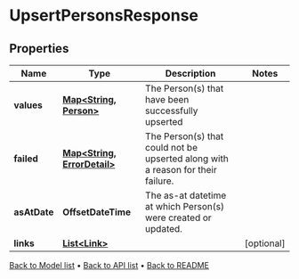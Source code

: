 

# UpsertPersonsResponse


## Properties

| Name | Type | Description | Notes |
|------------ | ------------- | ------------- | -------------|
|**values** | [**Map&lt;String, Person&gt;**](Person.md) | The Person(s) that have been successfully upserted |  |
|**failed** | [**Map&lt;String, ErrorDetail&gt;**](ErrorDetail.md) | The Person(s) that could not be upserted along with a reason for their failure. |  |
|**asAtDate** | **OffsetDateTime** | The as-at datetime at which Person(s) were created or updated. |  |
|**links** | [**List&lt;Link&gt;**](Link.md) |  |  [optional] |



[Back to Model list](../README.md#documentation-for-models) &#8226; [Back to API list](../README.md#documentation-for-api-endpoints) &#8226; [Back to README](../README.md)


